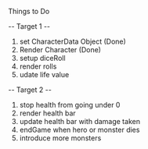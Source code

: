 Things to Do

-- Target 1 --
1. set CharacterData Object (Done)
2. Render Character (Done)
3. setup diceRoll 
4. render rolls 
5. udate life value 

-- Target 2 --
1. stop health from going under 0 
2. render health bar 
3. update health bar with damage taken 
4. endGame when hero or monster dies 
5. introduce more monsters